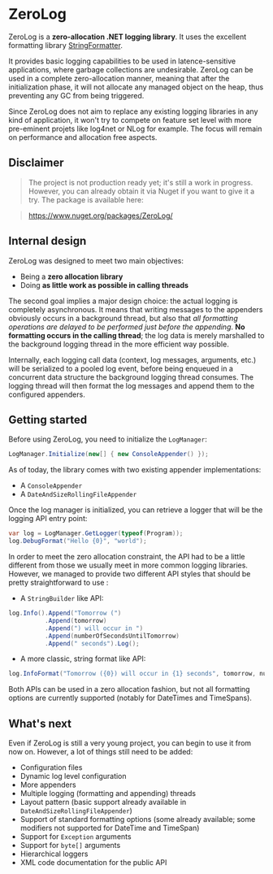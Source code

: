 # ZeroLog

ZeroLog is a **zero-allocation .NET logging library**. It uses the excellent formatting library [StringFormatter](https://github.com/MikePopoloski/StringFormatter).

  It provides basic logging capabilities to be used in latence-sensitive applications, where garbage collections are undesirable. ZeroLog can be used in a complete zero-allocation manner, meaning that after the initialization phase, it will not allocate any managed object on the heap, thus preventing any GC from being triggered.
  
  Since ZeroLog does not aim to replace any existing logging libraries in any kind of application, it won't try to compete on feature set level with more pre-eminent projets like log4net or NLog for example. The focus will remain on performance and allocation free aspects.
  
## Disclaimer

>The project is not production ready yet; it's still a work in progress. However, you can already obtain it via Nuget if you want to give it a try. The package is available here:

>https://www.nuget.org/packages/ZeroLog/

## Internal design
 
 ZeroLog was designed to meet two main objectives:

  - Being a **zero allocation library**
  - Doing **as little work as possible in calling threads**

The second goal implies a major design choice: the actual logging is completely asynchronous. It means that writing messages to the appenders obviously occurs in a background thread, but also that *all formatting operations are delayed to be performed just before the appending*. **No formatting occurs in the calling thread**; the log data is merely marshalled to the background logging thread in the more efficient way possible.

 Internally, each logging call data (context, log messages, arguments, etc.) will be serialized to a pooled log event, before being enqueued in a concurrent data structure the background logging thread consumes. The logging thread will then format the log messages and append them to the configured appenders.

## Getting started

Before using ZeroLog, you need to initialize the `LogManager`:

```csharp
LogManager.Initialize(new[] { new ConsoleAppender() });
```
As of today, the library comes with two existing appender implementations:

- A `ConsoleAppender`
- A `DateAndSizeRollingFileAppender`

Once the log manager is initialized, you can retrieve a logger that will be the logging API entry point:

```csharp
var log = LogManager.GetLogger(typeof(Program));
log.DebugFormat("Hello {0}", "world");
```

In order to meet the zero allocation constraint, the API had to be a little different from those we usually meet in more common logging libraries. However, we managed to provide two different API styles that should be pretty straightforward to use :

- A `StringBuilder` like API:

```csharp
log.Info().Append("Tomorrow (")
          .Append(tomorrow)
          .Append(") will occur in ")
          .Append(numberOfSecondsUntilTomorrow)
          .Append(" seconds").Log();
```

- A more classic, string format like API:

```csharp
log.InfoFormat("Tomorrow ({0}) will occur in {1} seconds", tomorrow, numberOfSecondsUntilTomorrow);
```

Both APIs can be used in a zero allocation fashion, but not all formatting options are currently supported (notably for DateTimes and TimeSpans).

## What's next

 Even if ZeroLog is still a very young project, you can begin to use it from now on. However, a lot of things still need to be added:

 - Configuration files
 - Dynamic log level configuration
 - More appenders
 - Multiple logging (formatting and appending) threads
 - Layout pattern (basic support already available in `DateAndSizeRollingFileAppender`)
 - Support of standard formatting options (some already available; some modifiers not supported for DateTime and TimeSpan) 
 - Support for `Exception` arguments
 - Support for `byte[]` arguments
 - Hierarchical loggers
 - XML code documentation for the public API
    
